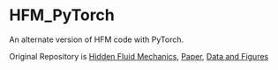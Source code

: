 # HFM_PyTorch
An alternate version of HFM code with PyTorch.

Original Repository is [Hidden Fluid Mechanics](https://github.com/maziarraissi/HFM), [Paper](https://science.sciencemag.org/content/367/6481/1026.abstract), [Data and Figures](https://bit.ly/2NRB65U)

